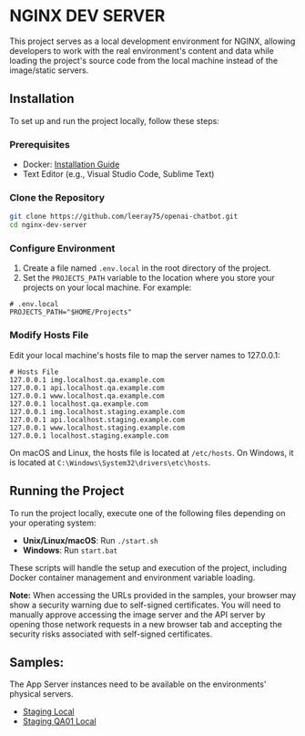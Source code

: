 # NGINX DEV SERVER

This project serves as a local development environment for NGINX, allowing developers to work with the real environment's content and data while loading the project's source code from the local machine instead of the image/static servers.

## Installation

To set up and run the project locally, follow these steps:

### Prerequisites

- Docker: [Installation Guide](https://docs.docker.com/get-docker/)
- Text Editor (e.g., Visual Studio Code, Sublime Text)

### Clone the Repository

```bash
git clone https://github.com/leeray75/openai-chatbot.git
cd nginx-dev-server
```

### Configure Environment

1. Create a file named `.env.local` in the root directory of the project.
2. Set the `PROJECTS_PATH` variable to the location where you store your projects on your local machine. For example:

```plaintext
# .env.local
PROJECTS_PATH="$HOME/Projects"
```

### Modify Hosts File

Edit your local machine's hosts file to map the server names to 127.0.0.1:

```plaintext
# Hosts File
127.0.0.1 img.localhost.qa.example.com
127.0.0.1 api.localhost.qa.example.com
127.0.0.1 www.localhost.qa.example.com
127.0.0.1 localhost.qa.example.com
127.0.0.1 img.localhost.staging.example.com
127.0.0.1 api.localhost.staging.example.com
127.0.0.1 www.localhost.staging.example.com
127.0.0.1 localhost.staging.example.com
```

On macOS and Linux, the hosts file is located at `/etc/hosts`. On Windows, it is located at `C:\Windows\System32\drivers\etc\hosts`.

## Running the Project

To run the project locally, execute one of the following files depending on your operating system:

- **Unix/Linux/macOS**: Run `./start.sh`
- **Windows**: Run `start.bat`

These scripts will handle the setup and execution of the project, including Docker container management and environment variable loading.

**Note:** When accessing the URLs provided in the samples, your browser may show a security warning due to self-signed certificates. You will need to manually approve accessing the image server and the API server by opening those network requests in a new browser tab and accepting the security risks associated with self-signed certificates.

## Samples:

The App Server instances need to be available on the environments' physical servers.

* [Staging Local](https://localhost.staging.example.com:8080/app-path)
* [Staging QA01 Local](https://localhost.qa.example:8080/app-path)